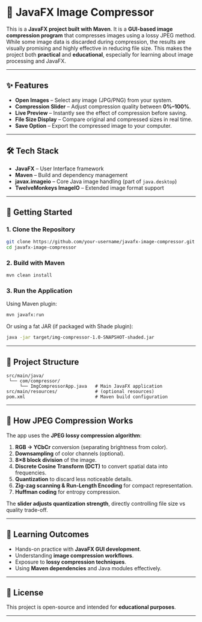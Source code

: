 # 📸 JavaFX Image Compressor

This is a **JavaFX project built with Maven**. It is a **GUI-based image compression program** that compresses images using a lossy JPEG method. While some image data is discarded during compression, the results are visually promising and highly effective in reducing file size. This makes the project both **practical** and **educational**, especially for learning about image processing and JavaFX.

---

## ✨ Features

* **Open Images** – Select any image (JPG/PNG) from your system.
* **Compression Slider** – Adjust compression quality between **0%–100%**.
* **Live Preview** – Instantly see the effect of compression before saving.
* **File Size Display** – Compare original and compressed sizes in real time.
* **Save Option** – Export the compressed image to your computer.

---

## 🛠️ Tech Stack

* **JavaFX** – User Interface framework
* **Maven** – Build and dependency management
* **javax.imageio** – Core Java image handling (part of `java.desktop`)
* **TwelveMonkeys ImageIO** – Extended image format support

---

## 🚀 Getting Started

### 1. Clone the Repository

```bash
git clone https://github.com/your-username/javafx-image-compressor.git
cd javafx-image-compressor
```

### 2. Build with Maven

```bash
mvn clean install
```

### 3. Run the Application

Using Maven plugin:

```bash
mvn javafx:run
```

Or using a fat JAR (if packaged with Shade plugin):

```bash
java -jar target/img-compressor-1.0-SNAPSHOT-shaded.jar
```

---

## 📂 Project Structure

```
src/main/java/
 └── com/compressor/
     └── ImgCompressorApp.java   # Main JavaFX application
src/main/resources/              # (optional resources)
pom.xml                          # Maven build configuration
```

---

## 📖 How JPEG Compression Works

The app uses the **JPEG lossy compression algorithm**:

1. **RGB → YCbCr** conversion (separating brightness from color).
2. **Downsampling** of color channels (optional).
3. **8×8 block division** of the image.
4. **Discrete Cosine Transform (DCT)** to convert spatial data into frequencies.
5. **Quantization** to discard less noticeable details.
6. **Zig-zag scanning & Run-Length Encoding** for compact representation.
7. **Huffman coding** for entropy compression.

The **slider adjusts quantization strength**, directly controlling file size vs quality trade-off.

---

## 🎯 Learning Outcomes

* Hands-on practice with **JavaFX GUI development**.
* Understanding **image compression workflows**.
* Exposure to **lossy compression techniques**.
* Using **Maven dependencies** and Java modules effectively.

---

## 📜 License

This project is open-source and intended for **educational purposes**.

---
